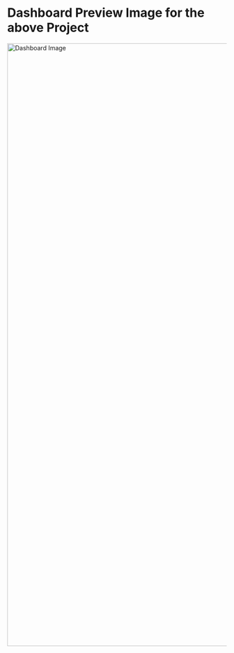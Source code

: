 # Dashboard Preview Image for the above Project


<img width="1381" alt="Dashboard Image" src="https://github.com/ritesh-29/data-analysis-excel/assets/27215092/a1f5ee07-d41c-4d4e-9de3-55755ae8082f">
